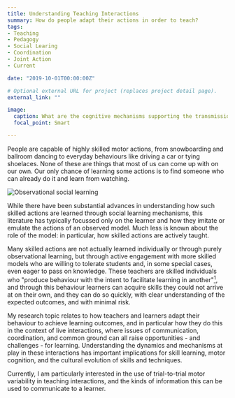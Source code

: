 ```yaml
---
title: Understanding Teaching Interactions
summary: How do people adapt their actions in order to teach?
tags:
- Teaching
- Pedagogy
- Social Learing
- Coordination
- Joint Action
- Current

date: "2019-10-01T00:00:00Z"

# Optional external URL for project (replaces project detail page).
external_link: ""

image:
  caption: What are the cognitive mechanisms supporting the transmission of technical skills?
  focal_point: Smart

---
```


People are capable of highly skilled motor actions, from snowboarding and ballroom dancing to everyday behaviours like driving a car or tying shoelaces. None of these are things that most of us can come up with on our own. Our only chance of learning some actions is to find someone who can already do it and learn from watching. 

![Observational social learning](https://i.imgflip.com/2r2rjf.jpg)

While there have been substantial advances in understanding how  such skilled actions are learned through social learning mechanisms, this literature has typically focussed only on the learner and how they imitate or emulate the actions of an observed model. Much less is known about the role of the model: in particular, how skilled actions are actively taught. 

Many skilled actions are not actually learned individually or through purely observational learning, but through active engagement with more skilled models who are willing to tolerate students and, in some special cases, even eager to pass on knowledge. These teachers are skilled individuals who "produce behaviour with the intent to facilitate learning in another"[<sup>1</sup>](https://www.cambridge.org/core/journals/behavioral-and-brain-sciences/article/how-to-learn-about-teaching-an-evolutionary-framework-for-the-study-of-teaching-behavior-in-humans-and-other-animals/017C2C246E9C206562CAE3DB590B01EC), and through this behaviour learners can acquire skills they could not arrive at on their own, and they can do so quickly, with clear understanding of the expected outcomes, and with minimal risk.

My research topic relates to how teachers and learners adapt their behaviour to achieve learning outcomes, and in particular how they do this in the context of live interactions, where issues of communication, coordination, and common ground can all raise opportunities - and challenges - for learning. Understanding the dynamics and mechanisms at play in these interactions has important implications for skill learning, motor cognition, and the cultural evolution of skills and techniques. 

Currently, I am particularly interested in the use of trial-to-trial motor variability in teaching interactions, and the kinds of information this can be used to communicate to a learner. 